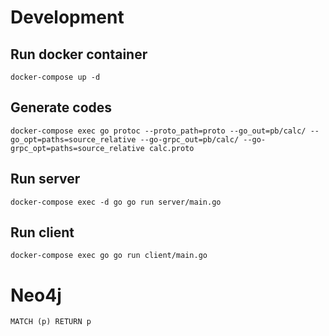 # Development

## Run docker container

```
docker-compose up -d
```

## Generate codes

```
docker-compose exec go protoc --proto_path=proto --go_out=pb/calc/ --go_opt=paths=source_relative --go-grpc_out=pb/calc/ --go-grpc_opt=paths=source_relative calc.proto
```

## Run server

```
docker-compose exec -d go go run server/main.go
```

## Run client

```
docker-compose exec go go run client/main.go
```

# Neo4j

```
MATCH (p) RETURN p
```
